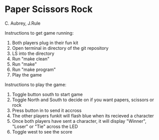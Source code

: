 # Paper Scissors Rock
C. Aubrey, J.Rule

Instructions to get game running:
1. Both players plug in their fun kit
2. Open terminal in directory of the git repository
3. LS into the directory
4. Run "make clean"
5. Run "make"
6. Run "make program"
8. Play the game

Instructions to play the game:
1. Toggle button south to start game
2. Toggle North and South to decide on if you want papers, scissors or rock
3. Press button in to send it accross
4. The other players funkit will flash blue when its recieved a character
5. Once both players have sent a character, it will display "Winner", "Loser" or "Tie" across the LED
6. Toggle west to see the score

